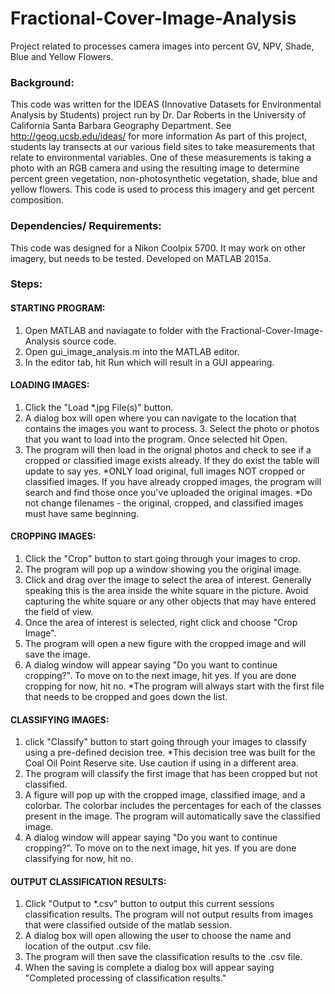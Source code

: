 # Fractional-Cover-Image-Analysis

Project related to processes camera images into percent GV, NPV, Shade, Blue and Yellow Flowers.

### Background:
This code was written for the IDEAS (Innovative Datasets for Environmental Analysis by Students) project
run by Dr. Dar Roberts in the University of California Santa Barbara Geography Department.
See http://geog.ucsb.edu/ideas/ for more information
As part of this project, students lay transects at our various field sites to take measurements that
relate to environmental variables. One of these measurements is taking a photo with an RGB camera and 
using the resulting image to determine percent green vegetation, non-photosynthetic vegetation, shade,
blue and yellow flowers. This code is used to process this imagery and get percent composition.

### Dependencies/ Requirements:
This code was designed for a Nikon Coolpix 5700. It may work on other imagery, but needs to be tested.
Developed on MATLAB 2015a. 

### Steps:
#### STARTING PROGRAM:
1. Open MATLAB and naviagate to folder with the Fractional-Cover-Image-Analysis source code. 
2. Open gui_image_analysis.m into the MATLAB editor.
3. In the editor tab, hit Run which will result in a GUI appearing.

#### LOADING IMAGES:
1. Click the "Load *.jpg File(s)" button. 
2. A dialog box will open where you can navigate to the location that contains the images you want to process. 3. Select the photo or photos that you want to load into the program. Once selected hit Open. 
4. The program will then load in the orignal photos and check to see if a cropped or classified image exists already. If they do exist the table will update to say yes.
*ONLY load original, full images NOT cropped or classified images. If you have already cropped images, the program will search and find those once you've uploaded the original images.
*Do not change filenames - the original, cropped, and classified images must have same beginning.

#### CROPPING IMAGES:
1. Click the "Crop" button to start going through your images to crop. 
2. The program will pop up a window showing you the original image. 
3. Click and drag over the image to select the area of interest. Generally speaking this is the area inside the white square in the picture. Avoid capturing the white square or any other objects that may have entered the field of view. 
4. Once the area of interest is selected, right click and choose "Crop Image".
5. The program will open a new figure with the cropped image and will save the image.
6. A dialog window will appear saying "Do you want to continue cropping?". To move on to the next image, hit yes. If you are done cropping for now, hit no. 
*The program will always start with the first file that needs to be cropped and goes down the list.

#### CLASSIFYING IMAGES:
1. click "Classify" button to start going through your images to classify using a pre-defined decision tree.
*This decision tree was built for the Coal Oil Point Reserve site. Use caution if using in a different area.
2. The program will classify the first image that has been cropped but not classified. 
3. A figure will pop up with the cropped image, classified image, and a colorbar. The colorbar includes the percentages for each of the classes present in the image. The program will automatically save the classified image.
4. A dialog window will appear saying "Do you want to continue cropping?". To move on to the next image, hit yes. If you are done classifying for now, hit no. 

#### OUTPUT CLASSIFICATION RESULTS:
1. Click "Output to *.csv" button to output this current sessions classification results. The program will not output results from images that were classified outside of the matlab session.
2. A dialog box will open allowing the user to choose the name and location of the output .csv file. 
3. The program will then save the classification results to the .csv file.
4. When the saving is complete a dialog box will appear saying "Completed processing of classification results."